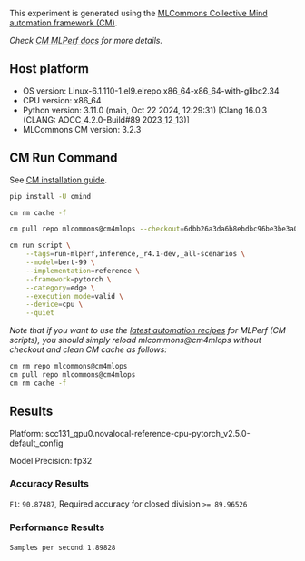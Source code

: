 This experiment is generated using the [MLCommons Collective Mind automation framework (CM)](https://github.com/mlcommons/cm4mlops).

*Check [CM MLPerf docs](https://docs.mlcommons.org/inference) for more details.*

## Host platform

* OS version: Linux-6.1.110-1.el9.elrepo.x86_64-x86_64-with-glibc2.34
* CPU version: x86_64
* Python version: 3.11.0 (main, Oct 22 2024, 12:29:31) [Clang 16.0.3 (CLANG: AOCC_4.2.0-Build#89 2023_12_13)]
* MLCommons CM version: 3.2.3

## CM Run Command

See [CM installation guide](https://docs.mlcommons.org/inference/install/).

```bash
pip install -U cmind

cm rm cache -f

cm pull repo mlcommons@cm4mlops --checkout=6dbb26a3da6b8ebdbc96be3be3a0e9817d3b6d26

cm run script \
	--tags=run-mlperf,inference,_r4.1-dev,_all-scenarios \
	--model=bert-99 \
	--implementation=reference \
	--framework=pytorch \
	--category=edge \
	--execution_mode=valid \
	--device=cpu \
	--quiet
```
*Note that if you want to use the [latest automation recipes](https://docs.mlcommons.org/inference) for MLPerf (CM scripts),
 you should simply reload mlcommons@cm4mlops without checkout and clean CM cache as follows:*

```bash
cm rm repo mlcommons@cm4mlops
cm pull repo mlcommons@cm4mlops
cm rm cache -f

```

## Results

Platform: scc131_gpu0.novalocal-reference-cpu-pytorch_v2.5.0-default_config

Model Precision: fp32

### Accuracy Results 
`F1`: `90.87487`, Required accuracy for closed division `>= 89.96526`

### Performance Results 
`Samples per second`: `1.89828`
